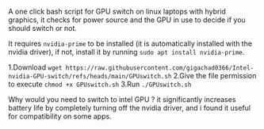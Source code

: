 A one click bash script for GPU switch on linux laptops with hybrid graphics, it checks for power source and the GPU in use to decide if you should switch or not.

It requires ```nvidia-prime``` to be installed (it is automatically installed with the nvidia driver), if not, install it by running ```sudo apt install nvidia-prime```.

1.Download ```wget https://raw.githubusercontent.com/gigachad0366/Intel-nvidia-GPU-switch/refs/heads/main/GPUswitch.sh```
2.Give the file permission to execute ```chmod +x GPUswitch.sh```
3.Run ```./GPUswitch.sh```

Why would you need to switch to intel GPU ? it significantly increases battery life by completely turning off the nvidia driver, and i found it useful for compatibility on some apps.
